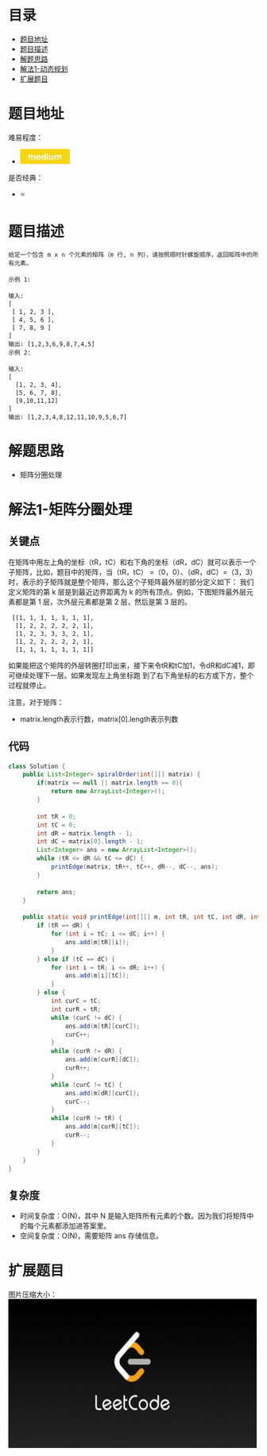 # 目录
* [题目地址](#题目地址)
* [题目描述](#题目描述)
* [解题思路](#解题思路)
* [解法1-动态规划](#解法1-动态规划)
* [扩展题目](#扩展题目)



# 题目地址
难易程度：
- ![medium.jpg](../.images/medium.jpg)

是否经典：
- ⭐️


# 题目描述
```$xslt
给定一个包含 m x n 个元素的矩阵（m 行, n 列），请按照顺时针螺旋顺序，返回矩阵中的所有元素。

示例 1:

输入:
[
 [ 1, 2, 3 ],
 [ 4, 5, 6 ],
 [ 7, 8, 9 ]
]
输出: [1,2,3,6,9,8,7,4,5]
示例 2:

输入:
[
  [1, 2, 3, 4],
  [5, 6, 7, 8],
  [9,10,11,12]
]
输出: [1,2,3,4,8,12,11,10,9,5,6,7]
```


# 解题思路
- 矩阵分圈处理


# 解法1-矩阵分圈处理
## 关键点
在矩阵中用左上角的坐标（tR，tC）和右下角的坐标（dR，dC）就可以表示一个子矩阵，比如，题目中的矩阵，当（tR，tC） =（0，0）、（dR，dC）=（3，3）时，表示的子矩阵就是整个矩阵，那么这个子矩阵最外层的部分定义如下：
我们定义矩阵的第 k 层是到最近边界距离为 k 的所有顶点。例如，下图矩阵最外层元素都是第 1 层，次外层元素都是第 2 层，然后是第 3 层的。
```$xslt
 [[1, 1, 1, 1, 1, 1, 1],
  [1, 2, 2, 2, 2, 2, 1],
  [1, 2, 3, 3, 3, 2, 1],
  [1, 2, 2, 2, 2, 2, 1],
  [1, 1, 1, 1, 1, 1, 1]]
```

如果能把这个矩阵的外层转圈打印出来，接下来令tR和tC加1，令dR和dC减1，即可继续处理下一层。如果发现左上角坐标跑 到了右下角坐标的右方或下方，整个过程就停止。

注意，对于矩阵：
- matrix.length表示行数，matrix[0].length表示列数

## 代码
```Java
class Solution {
    public List<Integer> spiralOrder(int[][] matrix) {
        if(matrix == null || matrix.length == 0){
            return new ArrayList<Integer>();
        }

		int tR = 0;
		int tC = 0;
		int dR = matrix.length - 1;
		int dC = matrix[0].length - 1;
        List<Integer> ans = new ArrayList<Integer>();
		while (tR <= dR && tC <= dC) {
			printEdge(matrix, tR++, tC++, dR--, dC--, ans);
		}

        return ans;
    }

	public static void printEdge(int[][] m, int tR, int tC, int dR, int dC, List<Integer> ans) {
		if (tR == dR) {
			for (int i = tC; i <= dC; i++) {
                ans.add(m[tR][i]);
			}
		} else if (tC == dC) {
			for (int i = tR; i <= dR; i++) {
                ans.add(m[i][tC]);
			}
		} else {
			int curC = tC;
			int curR = tR;
			while (curC != dC) {
                ans.add(m[tR][curC]);
				curC++;
			}
			while (curR != dR) {
                ans.add(m[curR][dC]);
				curR++;
			}
			while (curC != tC) {
                ans.add(m[dR][curC]);
				curC--;
			}
			while (curR != tR) {
                ans.add(m[curR][tC]);
				curR--;
			}
		}
	}
}
```


## 复杂度
- 时间复杂度：O(N)，其中 N 是输入矩阵所有元素的个数。因为我们将矩阵中的每个元素都添加进答案里。
- 空间复杂度：O(N)，需要矩阵 ans 存储信息。


# 扩展题目




图片压缩大小：
<img src="../.images/leetcode.jpeg" width="500" height="300">